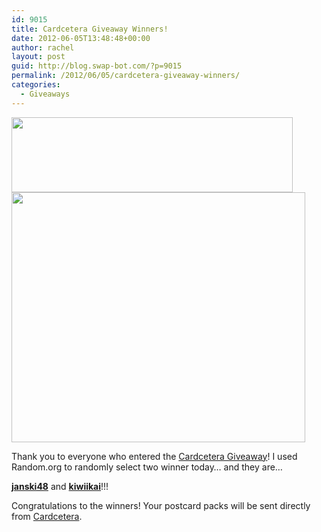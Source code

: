 ```yaml
---
id: 9015
title: Cardcetera Giveaway Winners!
date: 2012-06-05T13:48:48+00:00
author: rachel
layout: post
guid: http://blog.swap-bot.com/?p=9015
permalink: /2012/06/05/cardcetera-giveaway-winners/
categories:
  - Giveaways
---
```

<img src="http://blog.swap-bot.com/wp-content/uploads/2012/05/giveaway.gif" alt="" title="giveaway" width="450" height="120" class="alignnone size-full wp-image-9003" srcset="http://blog.swap-bot.com/wp-content/uploads/2012/05/giveaway-300x80.gif 300w, http://blog.swap-bot.com/wp-content/uploads/2012/05/giveaway.gif 450w" sizes="(max-width: 450px) 100vw, 450px" />

<img src="http://blog.swap-bot.com/wp-content/uploads/2012/06/cardceteragiveaway.jpg" alt="" title="cardceteragiveaway" width="470" height="400" class="alignnone size-full wp-image-9016" srcset="http://blog.swap-bot.com/wp-content/uploads/2012/06/cardceteragiveaway-300x255.jpg 300w, http://blog.swap-bot.com/wp-content/uploads/2012/06/cardceteragiveaway.jpg 470w" sizes="(max-width: 470px) 100vw, 470px" />

Thank you to everyone who entered the [Cardcetera Giveaway](http://blog.swap-bot.com/2012/05/28/giveaway-cardcetra-postcards/)! I used Random.org to randomly select two winner today&#8230; and they are&#8230;

**[janski48](http://www.swap-bot.com/user:janski48)** and **[kiwiikai](http://www.swap-bot.com/user:kiwiikai)**!!!

Congratulations to the winners! Your postcard packs will be sent directly from [Cardcetera](http://www.cardcetera-webshop.nl/).